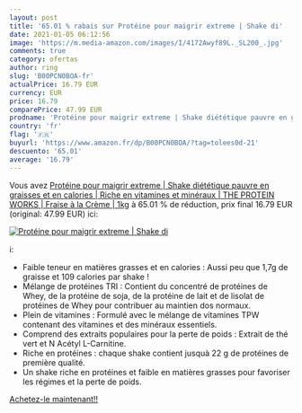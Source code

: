 ```yaml
---
layout: post
title: '65.01 % rabais sur Protéine pour maigrir extreme | Shake di'
date: 2021-01-05 06:12:56
image: 'https://m.media-amazon.com/images/I/4172Awyf89L._SL200_.jpg'
comments: true
category: ofertas
author: ring
slug: 'B00PCN0BOA-fr'
actualPrice: 16.79 EUR
currency: EUR
price: 16.79
comparePrice: 47.99 EUR
prodname: 'Protéine pour maigrir extreme | Shake diététique pauvre en graisses et en calories | Riche en vitamines et minéraux | THE PROTEIN WORKS | Fraise à la Crème | 1kg'
country: 'fr'
flag: '🇫🇷'
buyurl: 'https://www.amazon.fr/dp/B00PCN0BOA/?tag=tolees0d-21'
descuento: '65.01'
average: '16.79'
---
```


Vous avez [Protéine pour maigrir extreme | Shake diététique pauvre en graisses et en calories | Riche en vitamines et minéraux | THE PROTEIN WORKS | Fraise à la Crème | 1kg](https://www.amazon.fr/dp/B00PCN0BOA/?tag=tolees0d-21)  à  65.01 % de réduction, prix final  16.79 EUR (original: 47.99 EUR) ici:

[![Protéine pour maigrir extreme | Shake di](https://m.media-amazon.com/images/I/4172Awyf89L._SL200_.jpg)](https://www.amazon.fr/dp/B00PCN0BOA/?tag=tolees0d-21)

ℹ️:

- Faible teneur en matières grasses et en calories : Aussi peu que 1,7g de graisse et 109 calories par shake !
- Mélange de protéines TRI : Contient du concentré de protéines de Whey, de la protéine de soja, de la protéine de lait et de lisolat de protéines de Whey pour contribuer au maintien dos normaux.
- Plein de vitamines : Formulé avec le mélange de vitamines TPW contenant des vitamines et des minéraux essentiels.
- Comprend des extraits populaires pour la perte de poids : Extrait de thé vert et N Acétyl L-Carnitine.
- Riche en protéines : chaque shake contient jusquà 22 g de protéines de première qualité.
- Un shake riche en protéines et faible en matières grasses pour favoriser les régimes et la perte de poids.

[Achetez-le maintenant!!](https://www.amazon.fr/dp/B00PCN0BOA/?tag=tolees0d-21)
